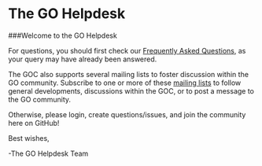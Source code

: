 The GO Helpdesk
===
<!--
Please note that no one will be staffing the helpdesk over the holiday period. We will be back on January 3rd. Please expect some delays in answering questions.
-->
###Welcome to the GO Helpdesk

For questions, you should first check our [Frequently Asked Questions](http://geneontology.org/faq-page), as your query may have already been answered. </p>

The GOC also supports several mailing lists to foster discussion within the GO community. Subscribe to one or more of these [mailing lists](http://www.geneontology.org/page/go-mailing-lists) to follow general developments, discussions within the GOC, or to post a message to the GO community.

Otherwise, please login, create questions/issues, and join the community here on GitHub!

Best wishes,

-The GO Helpdesk Team
